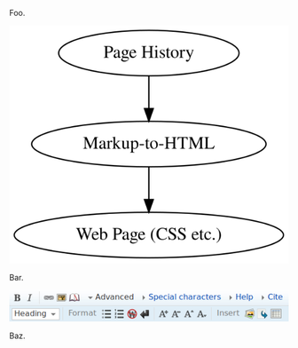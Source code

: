 Foo.

![./example/example.svg](./example/example.svg)

Bar.

![./example/other.png](./example/other.png)

Baz.
